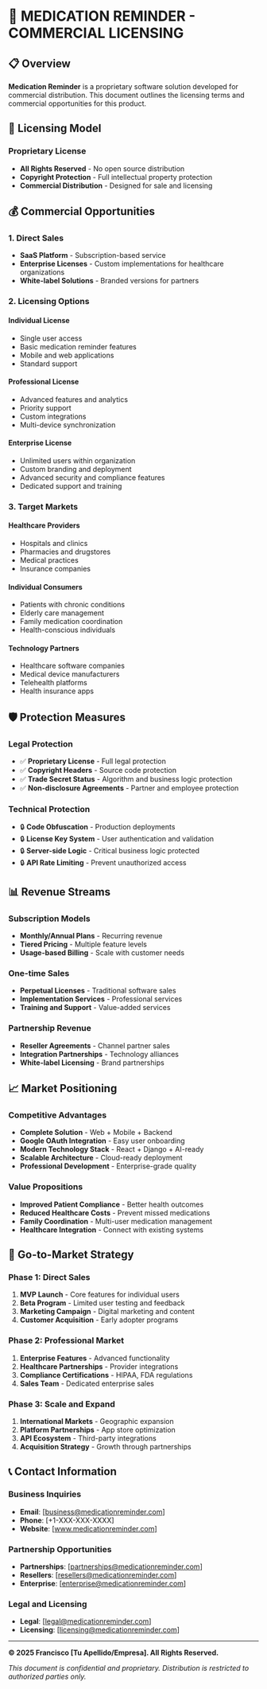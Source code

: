 # 🏢 MEDICATION REMINDER - COMMERCIAL LICENSING

## 📋 Overview

**Medication Reminder** is a proprietary software solution developed for commercial distribution. This document outlines the licensing terms and commercial opportunities for this product.

## 🔐 Licensing Model

### **Proprietary License**
- **All Rights Reserved** - No open source distribution
- **Copyright Protection** - Full intellectual property protection
- **Commercial Distribution** - Designed for sale and licensing

## 💰 Commercial Opportunities

### **1. Direct Sales**
- **SaaS Platform** - Subscription-based service
- **Enterprise Licenses** - Custom implementations for healthcare organizations
- **White-label Solutions** - Branded versions for partners

### **2. Licensing Options**

#### **Individual License**
- Single user access
- Basic medication reminder features
- Mobile and web applications
- Standard support

#### **Professional License**
- Advanced features and analytics
- Priority support
- Custom integrations
- Multi-device synchronization

#### **Enterprise License**
- Unlimited users within organization
- Custom branding and deployment
- Advanced security and compliance features
- Dedicated support and training

### **3. Target Markets**

#### **Healthcare Providers**
- Hospitals and clinics
- Pharmacies and drugstores
- Medical practices
- Insurance companies

#### **Individual Consumers**
- Patients with chronic conditions
- Elderly care management
- Family medication coordination
- Health-conscious individuals

#### **Technology Partners**
- Healthcare software companies
- Medical device manufacturers
- Telehealth platforms
- Health insurance apps

## 🛡️ Protection Measures

### **Legal Protection**
- ✅ **Proprietary License** - Full legal protection
- ✅ **Copyright Headers** - Source code protection
- ✅ **Trade Secret Status** - Algorithm and business logic protection
- ✅ **Non-disclosure Agreements** - Partner and employee protection

### **Technical Protection**
- 🔒 **Code Obfuscation** - Production deployments
- 🔒 **License Key System** - User authentication and validation
- 🔒 **Server-side Logic** - Critical business logic protected
- 🔒 **API Rate Limiting** - Prevent unauthorized access

## 📊 Revenue Streams

### **Subscription Models**
- **Monthly/Annual Plans** - Recurring revenue
- **Tiered Pricing** - Multiple feature levels
- **Usage-based Billing** - Scale with customer needs

### **One-time Sales**
- **Perpetual Licenses** - Traditional software sales
- **Implementation Services** - Professional services
- **Training and Support** - Value-added services

### **Partnership Revenue**
- **Reseller Agreements** - Channel partner sales
- **Integration Partnerships** - Technology alliances
- **White-label Licensing** - Brand partnerships

## 📈 Market Positioning

### **Competitive Advantages**
- **Complete Solution** - Web + Mobile + Backend
- **Google OAuth Integration** - Easy user onboarding
- **Modern Technology Stack** - React + Django + AI-ready
- **Scalable Architecture** - Cloud-ready deployment
- **Professional Development** - Enterprise-grade quality

### **Value Propositions**
- **Improved Patient Compliance** - Better health outcomes
- **Reduced Healthcare Costs** - Prevent missed medications
- **Family Coordination** - Multi-user medication management
- **Healthcare Integration** - Connect with existing systems

## 🚀 Go-to-Market Strategy

### **Phase 1: Direct Sales**
1. **MVP Launch** - Core features for individual users
2. **Beta Program** - Limited user testing and feedback
3. **Marketing Campaign** - Digital marketing and content
4. **Customer Acquisition** - Early adopter programs

### **Phase 2: Professional Market**
1. **Enterprise Features** - Advanced functionality
2. **Healthcare Partnerships** - Provider integrations
3. **Compliance Certifications** - HIPAA, FDA regulations
4. **Sales Team** - Dedicated enterprise sales

### **Phase 3: Scale and Expand**
1. **International Markets** - Geographic expansion
2. **Platform Partnerships** - App store optimization
3. **API Ecosystem** - Third-party integrations
4. **Acquisition Strategy** - Growth through partnerships

## 📞 Contact Information

### **Business Inquiries**
- **Email**: [business@medicationreminder.com]
- **Phone**: [+1-XXX-XXX-XXXX]
- **Website**: [www.medicationreminder.com]

### **Partnership Opportunities**
- **Partnerships**: [partnerships@medicationreminder.com]
- **Resellers**: [resellers@medicationreminder.com]
- **Enterprise**: [enterprise@medicationreminder.com]

### **Legal and Licensing**
- **Legal**: [legal@medicationreminder.com]
- **Licensing**: [licensing@medicationreminder.com]

---

**© 2025 Francisco [Tu Apellido/Empresa]. All Rights Reserved.**

*This document is confidential and proprietary. Distribution is restricted to authorized parties only.*
